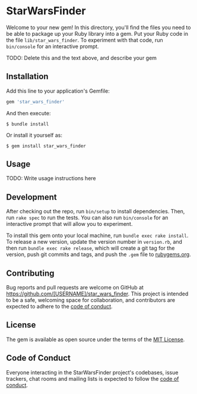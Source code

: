 # StarWarsFinder

Welcome to your new gem! In this directory, you'll find the files you need to be able to package up your Ruby library into a gem. Put your Ruby code in the file `lib/star_wars_finder`. To experiment with that code, run `bin/console` for an interactive prompt.

TODO: Delete this and the text above, and describe your gem

## Installation

Add this line to your application's Gemfile:

```ruby
gem 'star_wars_finder'
```

And then execute:

    $ bundle install

Or install it yourself as:

    $ gem install star_wars_finder

## Usage

TODO: Write usage instructions here

## Development

After checking out the repo, run `bin/setup` to install dependencies. Then, run `rake spec` to run the tests. You can also run `bin/console` for an interactive prompt that will allow you to experiment.

To install this gem onto your local machine, run `bundle exec rake install`. To release a new version, update the version number in `version.rb`, and then run `bundle exec rake release`, which will create a git tag for the version, push git commits and tags, and push the `.gem` file to [rubygems.org](https://rubygems.org).

## Contributing

Bug reports and pull requests are welcome on GitHub at https://github.com/[USERNAME]/star_wars_finder. This project is intended to be a safe, welcoming space for collaboration, and contributors are expected to adhere to the [code of conduct](https://github.com/[USERNAME]/star_wars_finder/blob/master/CODE_OF_CONDUCT.md).


## License

The gem is available as open source under the terms of the [MIT License](https://opensource.org/licenses/MIT).

## Code of Conduct

Everyone interacting in the StarWarsFinder project's codebases, issue trackers, chat rooms and mailing lists is expected to follow the [code of conduct](https://github.com/[USERNAME]/star_wars_finder/blob/master/CODE_OF_CONDUCT.md).
